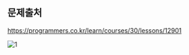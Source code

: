 ## 문제출처
https://programmers.co.kr/learn/courses/30/lessons/12901


![1](https://user-images.githubusercontent.com/83795383/131216415-c6e69b78-71bc-4643-8e3d-15e3ea1649b4.jpg)

